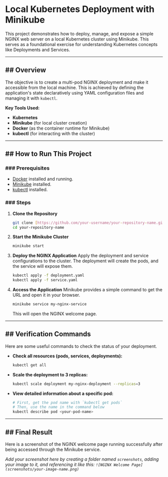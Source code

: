 # Local Kubernetes Deployment with Minikube

This project demonstrates how to deploy, manage, and expose a simple NGINX web server on a local Kubernetes cluster using Minikube. This serves as a foundational exercise for understanding Kubernetes concepts like Deployments and Services.

---
## ## Overview

The objective is to create a multi-pod NGINX deployment and make it accessible from the local machine. This is achieved by defining the application's state declaratively using YAML configuration files and managing it with `kubectl`.

**Key Tools Used:**
* **Kubernetes**
* **Minikube** (for local cluster creation)
* **Docker** (as the container runtime for Minikube)
* **kubectl** (for interacting with the cluster)

---
## ## How to Run This Project

### ### Prerequisites
* [Docker](https://www.docker.com/products/docker-desktop/) installed and running.
* [Minikube](https://minikube.sigs.k8s.io/docs/start/) installed.
* [kubectl](https://kubernetes.io/docs/tasks/tools/install-kubectl/) installed.

### ### Steps

1.  **Clone the Repository**
    ```bash
    git clone [https://github.com/your-username/your-repository-name.git](https://github.com/your-username/your-repository-name.git)
    cd your-repository-name
    ```

2.  **Start the Minikube Cluster**
    ```bash
    minikube start
    ```

3.  **Deploy the NGINX Application**
    Apply the deployment and service configurations to the cluster. The deployment will create the pods, and the service will expose them.
    ```bash
    kubectl apply -f deployment.yaml
    kubectl apply -f service.yaml
    ```

4.  **Access the Application**
    Minikube provides a simple command to get the URL and open it in your browser.
    ```bash
    minikube service my-nginx-service
    ```
    This will open the NGINX welcome page.

---
## ## Verification Commands

Here are some useful commands to check the status of your deployment.

* **Check all resources (pods, services, deployments):**
    ```bash
    kubectl get all
    ```

* **Scale the deployment to 3 replicas:**
    ```bash
    kubectl scale deployment my-nginx-deployment --replicas=3
    ```

* **View detailed information about a specific pod:**
    ```bash
    # First, get the pod name with `kubectl get pods`
    # Then, use the name in the command below
    kubectl describe pod <your-pod-name>
    ```

---
## ## Final Result

Here is a screenshot of the NGINX welcome page running successfully after being accessed through the Minikube service.


*Add your screenshot here by creating a folder named `screenshots`, adding your image to it, and referencing it like this: `![NGINX Welcome Page](screenshots/your-image-name.png)`*
